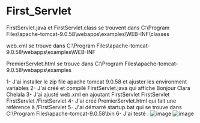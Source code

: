 # First_Servlet


FirstServlet.java et FirstServlet.class se trouvent dans C:\Program Files\apache-tomcat-9.0.58\webapps\examples\WEB-INF\classes

web.xml se trouve dans C:\Program Files\apache-tomcat-9.0.58\webapps\examples\WEB-INF

PremierServlet.html se trouve dans C:\Program Files\apache-tomcat-9.0.58\webapps\examples


1- J'ai installer le zip file apache tomcat 9.0.58 et ajuster les environment variables
2- J'ai créé et compilé FirstServlet.java qui affiche Bonjour Clara Chelala
3- J'ai ajusté web.xml en ajoutant 
    <servlet>
        <servlet-name>FirstServlet</servlet-name>
        <servlet-class>FirstServlet</servlet-class>
    </servlet>
    <servlet-mapping>
        <servlet-name>FirstServlet</servlet-name>
        <url-pattern>/FirstServlet</url-pattern>
    </servlet-mapping>
 4- J'ai créé PremierServlet.html qui fait une référence à /FirstServlet
 5- J'ai démarré startup.bat qui se trouve dans C:\Program Files\apache-tomcat-9.0.58\bin
 6- J'ai testé :
![image](https://user-images.githubusercontent.com/83409958/153766324-c4d038f3-7efd-4c33-a172-745c7efb1c34.png)
![image](https://user-images.githubusercontent.com/83409958/153766335-0444f380-45a7-4d98-9096-66b456053070.png)

